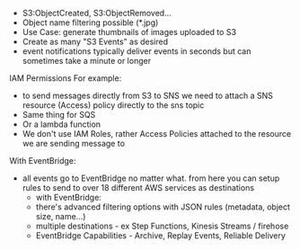 - S3:ObjectCreated, S3:ObjectRemoved...
- Object name filtering possible (*.jpg)
- Use Case: generate thumbnails of images uploaded to S3
- Create as many "S3 Events" as desired
- event notifications typically deliver events in seconds but can sometimes take a minute or longer

IAM Permissions
For example:
- to send messages directly from S3 to SNS we need to attach a SNS resource (Access) policy directly to the sns topic
- Same thing for SQS
- Or a lambda function
- We don't use IAM Roles, rather Access Policies attached to the resource we are sending message to

With EventBridge:
- all events go to EventBridge no matter what. from here you can setup rules to send to over 18 different AWS services as destinations
	- with EventBridge:
	- there's advanced filtering options with JSON rules (metadata, object size, name...)
	- multiple destinations - ex Step Functions, Kinesis Streams / firehose
	- EventBridge Capabilities - Archive, Replay Events, Reliable Delivery